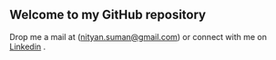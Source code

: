 ## Welcome to my GitHub repository

Drop me a mail at (nityan.suman@gmail.com) or connect with me on [Linkedin](https://linkedin.com/in/kumar-nityan-suman/) .
